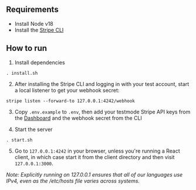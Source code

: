 ## Requirements
- Install Node v18
- Install the [Stripe CLI](https://stripe.com/docs/stripe-cli#install)

## How to run

1. Install dependencies

```
. install.sh
```

2. After installing the Stripe CLI and logging in with your test account, start a local listener to get your webhook secret:

```
stripe listen --forward-to 127.0.0.1:4242/webhook
```

3. Copy `.env.example` to `.env`, then add your testmode Stripe API keys from the [Dashboard](https://dashboard.stripe.com/test/apikeys) and the webhook secret from the CLI


4. Start the server

```
. start.sh
```

5. Go to `127.0.0.1:4242` in your browser, unless you're running a React client, in which case start it from the client directory and then visit `127.0.0.1:3000`.

_Note: Explicitly running on 127.0.0.1 ensures that all of our languages use IPv4, even as the /etc/hosts file varies across systems._
